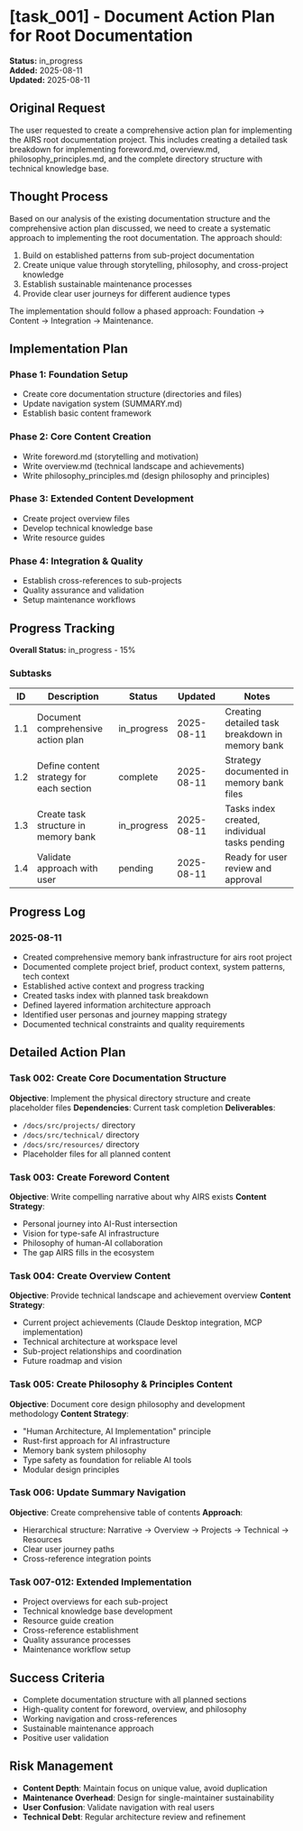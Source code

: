 # [task_001] - Document Action Plan for Root Documentation

**Status:** in_progress  
**Added:** 2025-08-11  
**Updated:** 2025-08-11

## Original Request
The user requested to create a comprehensive action plan for implementing the AIRS root documentation project. This includes creating a detailed task breakdown for implementing foreword.md, overview.md, philosophy_principles.md, and the complete directory structure with technical knowledge base.

## Thought Process
Based on our analysis of the existing documentation structure and the comprehensive action plan discussed, we need to create a systematic approach to implementing the root documentation. The approach should:

1. Build on established patterns from sub-project documentation
2. Create unique value through storytelling, philosophy, and cross-project knowledge
3. Establish sustainable maintenance processes
4. Provide clear user journeys for different audience types

The implementation should follow a phased approach: Foundation → Content → Integration → Maintenance.

## Implementation Plan

### Phase 1: Foundation Setup
- Create core documentation structure (directories and files)
- Update navigation system (SUMMARY.md)
- Establish basic content framework

### Phase 2: Core Content Creation
- Write foreword.md (storytelling and motivation)
- Write overview.md (technical landscape and achievements)
- Write philosophy_principles.md (design philosophy and principles)

### Phase 3: Extended Content Development
- Create project overview files
- Develop technical knowledge base
- Write resource guides

### Phase 4: Integration & Quality
- Establish cross-references to sub-projects
- Quality assurance and validation
- Setup maintenance workflows

## Progress Tracking

**Overall Status:** in_progress - 15%

### Subtasks
| ID | Description | Status | Updated | Notes |
|----|-------------|--------|---------|-------|
| 1.1 | Document comprehensive action plan | in_progress | 2025-08-11 | Creating detailed task breakdown in memory bank |
| 1.2 | Define content strategy for each section | complete | 2025-08-11 | Strategy documented in memory bank files |
| 1.3 | Create task structure in memory bank | in_progress | 2025-08-11 | Tasks index created, individual tasks pending |
| 1.4 | Validate approach with user | pending | 2025-08-11 | Ready for user review and approval |

## Progress Log

### 2025-08-11
- Created comprehensive memory bank infrastructure for airs root project
- Documented complete project brief, product context, system patterns, tech context
- Established active context and progress tracking
- Created tasks index with planned task breakdown
- Defined layered information architecture approach
- Identified user personas and journey mapping strategy
- Documented technical constraints and quality requirements

## Detailed Action Plan

### Task 002: Create Core Documentation Structure
**Objective**: Implement the physical directory structure and create placeholder files
**Dependencies**: Current task completion
**Deliverables**:
- `/docs/src/projects/` directory
- `/docs/src/technical/` directory  
- `/docs/src/resources/` directory
- Placeholder files for all planned content

### Task 003: Create Foreword Content
**Objective**: Write compelling narrative about why AIRS exists
**Content Strategy**:
- Personal journey into AI-Rust intersection
- Vision for type-safe AI infrastructure
- Philosophy of human-AI collaboration
- The gap AIRS fills in the ecosystem

### Task 004: Create Overview Content
**Objective**: Provide technical landscape and achievement overview
**Content Strategy**:
- Current project achievements (Claude Desktop integration, MCP implementation)
- Technical architecture at workspace level
- Sub-project relationships and coordination
- Future roadmap and vision

### Task 005: Create Philosophy & Principles Content
**Objective**: Document core design philosophy and development methodology
**Content Strategy**:
- "Human Architecture, AI Implementation" principle
- Rust-first approach for AI infrastructure
- Memory bank system philosophy
- Type safety as foundation for reliable AI tools
- Modular design principles

### Task 006: Update Summary Navigation
**Objective**: Create comprehensive table of contents
**Approach**:
- Hierarchical structure: Narrative → Overview → Projects → Technical → Resources
- Clear user journey paths
- Cross-reference integration points

### Task 007-012: Extended Implementation
- Project overviews for each sub-project
- Technical knowledge base development
- Resource guide creation
- Cross-reference establishment
- Quality assurance processes
- Maintenance workflow setup

## Success Criteria
- Complete documentation structure with all planned sections
- High-quality content for foreword, overview, and philosophy
- Working navigation and cross-references
- Sustainable maintenance approach
- Positive user validation

## Risk Management
- **Content Depth**: Maintain focus on unique value, avoid duplication
- **Maintenance Overhead**: Design for single-maintainer sustainability
- **User Confusion**: Validate navigation with real users
- **Technical Debt**: Regular architecture review and refinement
